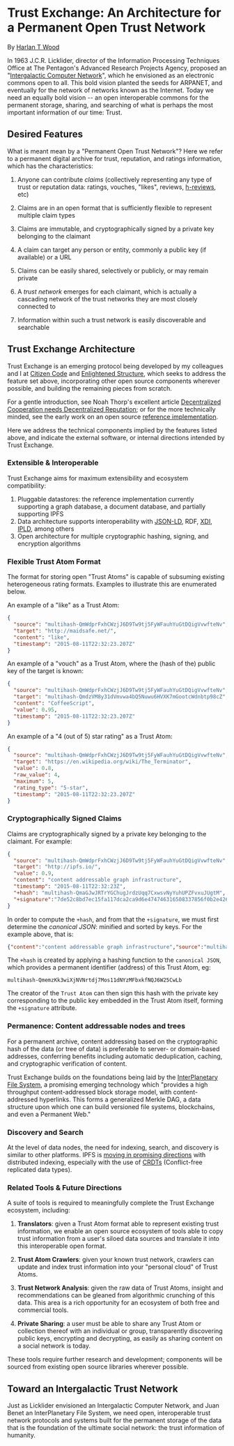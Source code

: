 # Trust Exchange: An Architecture for a Permanent Open Trust Network

By [Harlan T Wood](https://twitter.com/harlantwood)

In 1963 J.C.R. Licklider, director of the Information Processing Techniques Office at The Pentagon's Advanced Research Projects Agency, proposed an "[Intergalactic Computer Network](https://en.wikipedia.org/wiki/Intergalactic_Computer_Network)", which he envisioned as an electronic commons open to all.  This bold vision planted the seeds for ARPANET, and eventually for the network of networks known as the Internet.  Today we need an equally bold vision -- an open interoperable commons for the permanent storage, sharing, and searching of what is perhaps the most important information of our time: Trust.

## Desired Features

What is meant mean by a "Permanent Open Trust Network"?  Here we refer to a permanent digital archive for trust, reputation, and ratings information, which has the characteristics:

1. Anyone can contribute _claims_ (collectively representing any type of trust or reputation data: ratings, vouches, "likes", reviews, [h-reviews](http://microformats.org/wiki/h-review), etc)

1. Claims are in an open format that is sufficiently flexible to represent multiple claim types

1. Claims are immutable, and cryptographically signed by a private key belonging to the claimant

1. A claim can target any person or entity, commonly a public key (if available) or a URL

1. Claims can be easily shared, selectively or publicly, or may remain private

1. A _trust network_ emerges for each claimant, which is actually a cascading network of the trust networks they are most closely connected to

1. Information within such a trust network is easily discoverable and  searchable

## Trust Exchange Architecture

Trust Exchange is an emerging protocol being developed by my colleagues and I at [Citizen Code](http://www.citizencode.io/) and [Enlightened Structure](http://www.enlightenedstructure.net/), which seeks to address the feature set above, incorporating other open source components wherever possible, and building the remaining pieces from scratch.

For a gentle introduction, see Noah Thorp's excellent article [Decentralized Cooperation needs Decentralized Reputation](https://github.com/WebOfTrustInfo/rebooting-the-web-of-trust/blob/master/topics-and-advance-readings/DecentralizedCooperationNeedsDecentralizedReputation.md); or for the more technically minded, see the early work on an open source [reference implementation](https://github.com/citizencode/trust-exchange).

Here we address the technical components implied by the features listed above, and indicate the external software, or internal directions intended by Trust Exchange.

### Extensible & Interoperable

Trust Exchange aims for maximum extensibility and ecosystem compatibility:

1. Pluggable datastores: the reference implementation currently supporting a graph database, a document database, and partially supporting IPFS
1. Data architecture supports interoperability with [JSON-LD](http://json-ld.org), RDF, [XDI](http://xdi.org/), [IPLD](https://github.com/ipfs/ipfs/issues/36), among others
1. Open architecture for multiple cryptographic hashing, signing, and encryption  algorithms

### Flexible Trust Atom Format

The format for storing open "Trust Atoms" is capable of subsuming existing heterogeneous rating formats.  Examples to illustrate this are enumerated below.

An example of a "like" as a Trust Atom:

```json
{
  "source": "multihash-QmWdprFxhCWzjJ6D9Tw9tj5FyWFauhYuGtDQigVvwfteNv",
  "target": "http://maidsafe.net/",
  "content": "like",
  "timestamp": "2015-08-11T22:32:23.207Z"
}
```

An example of a "vouch" as a Trust Atom, where the (hash of the) public key of the target is known:

```json
{
  "source": "multihash-QmWdprFxhCWzjJ6D9Tw9tj5FyWFauhYuGtDQigVvwfteNv",
  "target": "multihash-QmdzVM8y31dVmvwa4bQ5Nuwu6HVXK7mGootcWdnbtp98cZ",
  "content": "CoffeeScript",
  "value": 0.95,
  "timestamp": "2015-08-11T22:32:23.207Z"
}
```

An example of a "4 (out of 5) star rating" as a Trust Atom:

```json
{
  "source": "multihash-QmWdprFxhCWzjJ6D9Tw9tj5FyWFauhYuGtDQigVvwfteNv",
  "target": "https://en.wikipedia.org/wiki/The_Terminator",
  "value": 0.8,
  "raw_value": 4,
  "maximum": 5,
  "rating_type": "5-star",
  "timestamp": "2015-08-11T22:32:23.207Z"
}
```

### Cryptographically Signed Claims

Claims are cryptographically signed by a private key belonging to the claimant.  For example:

```json
{
  "source": "multihash-QmWdprFxhCWzjJ6D9Tw9tj5FyWFauhYuGtDQigVvwfteNv",
  "target": "http://ipfs.io/",
  "value": 0.9,
  "content": "content addressable graph infrastructure",
  "timestamp": "2015-08-11T22:32:23Z",
  "+hash": "multihash-QmaGJwJRTrYGChugJrdzUqq7CxwsvNyYuhUPZFvxuJUgtM",
  "+signature":"7de52c8bd7ec15fa117dca2ca9d6e474746316508337856f0b2e42617670a113845c0f98c34b833869ae47757659fb7051cf13c38c3cd3cba40cb89735c6a48c"
}
```

In order to compute the `+hash`, and from that the `+signature`, we must first determine the _canonical JSON_: minified and sorted by keys. For the example above, that is:

```json
{"content":"content addressable graph infrastructure","source":"multihash-QmWdprFxhCWzjJ6D9Tw9tj5FyWFauhYuGtDQigVvwfteNv","target":"http://ipfs.io/","timestamp":"2015-08-11T22:32:23Z","value":0.9}
```

The `+hash` is created by applying a hashing function to the `canonical JSON`, which provides a permanent identifier (address) of this Trust Atom, eg:

```
multihash-QmemzKk3wiXjNVNrtdj7Mos11dNYzMFbxkfNQJ6W25CwLb
```

The creator of the `Trust Atom` can then sign this hash with the private key corresponding to the public key embedded in the Trust Atom itself, forming the `+signature` attribute.

### Permanence: Content addressable nodes and trees

For a permanent archive, content addressing based on the cryptographic hash of the data (or tree of data) is preferable to server- or domain-based addresses, conferring benefits including automatic deduplication, caching, and cryptographic verification of content.

Trust Exchange builds on the foundations being laid by the [InterPlanetary File System](https://ipfs.io), a promising emerging technology which "provides a high throughput content-addressed block storage model, with content-addressed hyperlinks. This forms a generalized Merkle DAG, a data structure upon which one can build versioned file systems, blockchains, and even a Permanent Web."

### Discovery and Search

At the level of data nodes, the need for indexing, search, and discovery is similar to other platforms.  IPFS is [moving in promising directions](https://github.com/ipfs/archives/issues/8) with distributed indexing, especially with the use of [CRDTs](https://en.m.wikipedia.org/wiki/Conflict-free_replicated_data_type) (Conflict-free replicated data types).

### Related Tools & Future Directions

A suite of tools is required to meaningfully complete the Trust Exchange ecosystem, including:

1. **Translators**: given a Trust Atom format able to represent existing trust information, we enable an open source ecosystem of tools able to copy trust information from a user's siloed data sources and translate it into this interoperable open format.

1. **Trust Atom Crawlers**: given your known trust network, crawlers can update and index trust information into your "personal cloud" of Trust Atoms.

1. **Trust Network Analysis**: given the raw data of Trust Atoms, insight and recommendations can be gleaned from algorithmic crunching of this data.  This area is a rich opportunity for an ecosystem of both free and commercial tools.

1. **Private Sharing**: a user must be able to share any Trust Atom or collection thereof with an individual or group, transparently discovering public keys, encrypting and decrypting, as easily as sharing content on a social network is today.

These tools require further research and development; components will be sourced from existing open source libraries wherever possible.

## Toward an Intergalactic Trust Network

Just as Licklider envisioned an Intergalactic Computer Network, and Juan Benet an InterPlanetary File System, we need open, interoperable trust network protocols and systems built for the permanent storage of the data that is the foundation of the ultimate social network: the trust information of humanity.
